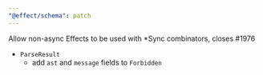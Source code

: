 ```yaml
---
"@effect/schema": patch
---
```


Allow non-async Effects to be used with \*Sync combinators, closes #1976

- `ParseResult`
  - add `ast` and `message` fields to `Forbidden`
